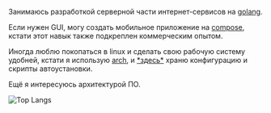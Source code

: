 Занимаюсь разработкой серверной части интернет-сервисов на [golang](https://go.dev/).

Если нужен GUI, могу создать мобильное приложение на [compose](https://developer.android.com/compose), кстати этот навык также подкреплен коммерческим опытом.

Иногда люблю покопаться в linux и сделать свою рабочую систему удобней, кстати я использую [arch](https://archlinux.org/), и [\*здесь\*](https://github.com/dsaime/config2) храню конфигурацию и скрипты автоустановки. 

Ещё я интересуюсь архитектурой ПО.

![Top Langs](https://github-readme-stats.vercel.app/api/top-langs/?username=dsaime&layout=compact&theme=dark)

